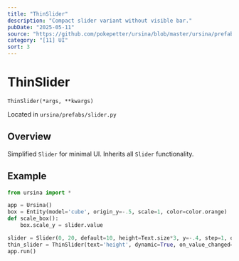 ```yaml
---
title: "ThinSlider"
description: "Compact slider variant without visible bar."
pubDate: "2025-05-11"
source: "https://github.com/pokepetter/ursina/blob/master/ursina/prefabs/slider.py"
category: "[11] UI"
sort: 3
---
```


# ThinSlider

`ThinSlider(*args, **kwargs)`

Located in `ursina/prefabs/slider.py`

## Overview

Simplified `Slider` for minimal UI. Inherits all `Slider` functionality.

## Example

```python
from ursina import *

app = Ursina()
box = Entity(model='cube', origin_y=-.5, scale=1, color=color.orange)
def scale_box():
    box.scale_y = slider.value

slider = Slider(0, 20, default=10, height=Text.size*3, y=-.4, step=1, on_value_changed=scale_box, vertical=True)
thin_slider = ThinSlider(text='height', dynamic=True, on_value_changed=scale_box)
app.run()
```